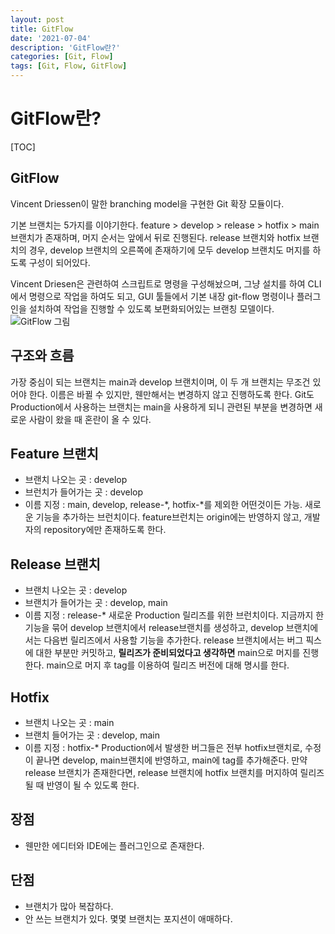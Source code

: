 ```yaml
---
layout: post
title: GitFlow
date: '2021-07-04'
description: 'GitFlow란?'
categories: [Git, Flow]
tags: [Git, Flow, GitFlow]
---
```

# GitFlow란?

[TOC]

## GitFlow

Vincent Driessen이 말한 branching model을 구현한 Git 확장 모듈이다.

기본 브랜치는 5가지를 이야기한다.
feature > develop > release > hotfix > main 브랜치가 존재하며, 머지 순서는 앞에서 뒤로 진행된다.
release 브랜치와 hotfix 브랜치의 경우, develop 브랜치의 오른쪽에 존재하기에 모두 develop 브랜치도 머지를 하도록 구성이 되어있다.

Vincent Driesen은 관련하여 스크립트로 명령을 구성해놨으며, 그냥 설치를 하여 CLI에서 명령으로 작업을 하여도 되고, GUI 툴들에서 기본 내장 git-flow 명령이나 플러그인을 설치하여 작업을 진행할 수 있도록 보편화되어있는 브랜칭 모델이다.
![GitFlow 그림](http://nvie.com/img/git-model@2x.png)

## 구조와 흐름

가장 중심이 되는 브랜치는 main과 develop 브랜치이며, 이 두 개 브랜치는 무조건 있어야 한다. 이름은 바뀔 수 있지만, 웬만해서는 변경하지 않고 진행하도록 한다. Git도 Production에서 사용하는 브랜치는 main을 사용하게 되니 관련된 부분을 변경하면 새로운 사람이 왔을 때 혼란이 올 수 있다.

## Feature 브랜치

- 브랜치 나오는 곳 : develop
- 브런치가 들어가는 곳 : develop
- 이름 지정 : main, develop, release-*, hotfix-*를 제외한 어떤것이든 가능. 새로운 기능을 추가하는 브런치이다. feature브런치는 origin에는 반영하지 않고, 개발자의 repository에만 존재하도록 한다.

## Release 브랜치

- 브랜치 나오는 곳 : develop
- 브랜치가 들어가는 곳 : develop, main
- 이름 지정 : release-* 새로운 Production 릴리즈를 위한 브런치이다. 지금까지 한 기능을 묶어 develop 브랜치에서 release브랜치를 생성하고, develop 브랜치에서는 다음번 릴리즈에서 사용할 기능을 추가한다. release 브랜치에서는 버그 픽스에 대한 부분만 커밋하고, **릴리즈가 준비되었다고 생각하면** main으로 머지를 진행한다. main으로 머지 후 tag를 이용하여 릴리즈 버전에 대해 명시를 한다.

## Hotfix

- 브랜치 나오는 곳 : main
- 브랜치 들어가는 곳 : develop, main
- 이름 지정 : hotfix-* Production에서 발생한 버그들은 전부 hotfix브랜치로, 수정이 끝나면 develop, main브랜치에 반영하고, main에 tag를 추가해준다. 만약 release 브랜치가 존재한다면, release 브랜치에 hotfix 브랜치를 머지하여 릴리즈 될 때 반영이 될 수 있도록 한다.

## 장점

- 웬만한 에디터와 IDE에는 플러그인으로 존재한다.

## 단점

- 브랜치가 많아 복잡하다.
- 안 쓰는 브랜치가 있다. 몇몇 브랜치는 포지션이 애매하다.
